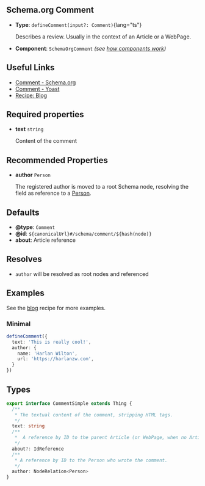 ## Schema.org Comment

- **Type**: `defineComment(input?: Comment)`{lang="ts"}

  Describes a review. Usually in the context of an Article or a WebPage.

- **Component**: `SchemaOrgComment` _(see [how components work](/schema-org/getting-started/vue-components))_


## Useful Links

- [Comment - Schema.org](https://schema.org/Comment)
- [Comment - Yoast](https://developer.yoast.com/features/schema/pieces/comment)
- [Recipe: Blog](/schema-org/recipes/blog)

## Required properties

- **text** `string`

  Content of the comment

## Recommended Properties


- **author** `Person`

  The registered author is moved to a root Schema node, resolving the field as reference to a [Person](/schema-org/schema/person).


## Defaults

- **@type**: `Comment`
- **@id**: `${canonicalUrl}#/schema/comment/${hash(node)}`
- **about**: Article reference

## Resolves

- `author` will be resolved as root nodes and referenced

## Examples

See the [blog](/schema-org/recipes/blog) recipe for more examples.

### Minimal

```ts
defineComment({
  text: 'This is really cool!',
  author: {
    name: 'Harlan Wilton',
    url: 'https://harlanzw.com',
  }
})
```

## Types

```ts
export interface CommentSimple extends Thing {
  /**
   * The textual content of the comment, stripping HTML tags.
   */
  text: string
  /**
   *  A reference by ID to the parent Article (or WebPage, when no Article is present).
   */
  about?: IdReference
  /**
   * A reference by ID to the Person who wrote the comment.
   */
  author: NodeRelation<Person>
}
```
